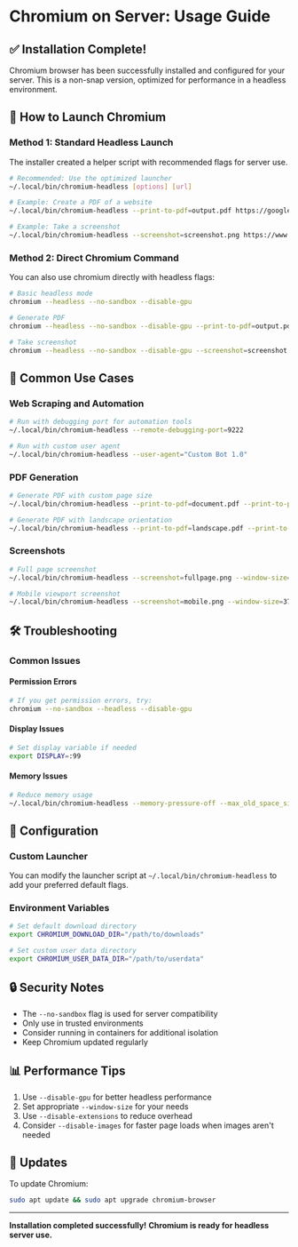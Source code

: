 # Chromium on Server: Usage Guide

## ✅ Installation Complete!

Chromium browser has been successfully installed and configured for your server. This is a non-snap version, optimized for performance in a headless environment.

## 🚀 How to Launch Chromium

### Method 1: Standard Headless Launch

The installer created a helper script with recommended flags for server use.

```bash
# Recommended: Use the optimized launcher
~/.local/bin/chromium-headless [options] [url]

# Example: Create a PDF of a website
~/.local/bin/chromium-headless --print-to-pdf=output.pdf https://google.com

# Example: Take a screenshot
~/.local/bin/chromium-headless --screenshot=screenshot.png https://www.google.com
```

### Method 2: Direct Chromium Command

You can also use chromium directly with headless flags:

```bash
# Basic headless mode
chromium --headless --no-sandbox --disable-gpu

# Generate PDF
chromium --headless --no-sandbox --disable-gpu --print-to-pdf=output.pdf https://example.com

# Take screenshot
chromium --headless --no-sandbox --disable-gpu --screenshot=screenshot.png https://example.com
```

## 🔧 Common Use Cases

### Web Scraping and Automation
```bash
# Run with debugging port for automation tools
~/.local/bin/chromium-headless --remote-debugging-port=9222

# Run with custom user agent
~/.local/bin/chromium-headless --user-agent="Custom Bot 1.0"
```

### PDF Generation
```bash
# Generate PDF with custom page size
~/.local/bin/chromium-headless --print-to-pdf=document.pdf --print-to-pdf-no-header https://example.com

# Generate PDF with landscape orientation
~/.local/bin/chromium-headless --print-to-pdf=landscape.pdf --print-to-pdf-no-header --print-to-pdf-landscape https://example.com
```

### Screenshots
```bash
# Full page screenshot
~/.local/bin/chromium-headless --screenshot=fullpage.png --window-size=1920,1080 https://example.com

# Mobile viewport screenshot
~/.local/bin/chromium-headless --screenshot=mobile.png --window-size=375,667 https://example.com
```

## 🛠️ Troubleshooting

### Common Issues

#### Permission Errors
```bash
# If you get permission errors, try:
chromium --no-sandbox --headless --disable-gpu
```

#### Display Issues
```bash
# Set display variable if needed
export DISPLAY=:99
```

#### Memory Issues
```bash
# Reduce memory usage
~/.local/bin/chromium-headless --memory-pressure-off --max_old_space_size=4096
```

## 📝 Configuration

### Custom Launcher
You can modify the launcher script at `~/.local/bin/chromium-headless` to add your preferred default flags.

### Environment Variables
```bash
# Set default download directory
export CHROMIUM_DOWNLOAD_DIR="/path/to/downloads"

# Set custom user data directory
export CHROMIUM_USER_DATA_DIR="/path/to/userdata"
```

## 🔒 Security Notes

- The `--no-sandbox` flag is used for server compatibility
- Only use in trusted environments
- Consider running in containers for additional isolation
- Keep Chromium updated regularly

## 📊 Performance Tips

1. Use `--disable-gpu` for better headless performance
2. Set appropriate `--window-size` for your needs
3. Use `--disable-extensions` to reduce overhead
4. Consider `--disable-images` for faster page loads when images aren't needed

## 🔄 Updates

To update Chromium:
```bash
sudo apt update && sudo apt upgrade chromium-browser
```

---

**Installation completed successfully!**
**Chromium is ready for headless server use.**

